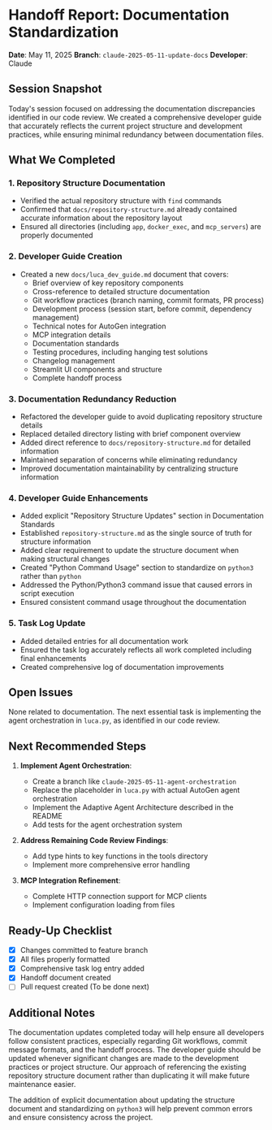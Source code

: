 # Handoff Report: Documentation Standardization

**Date**: May 11, 2025
**Branch**: `claude-2025-05-11-update-docs`
**Developer**: Claude

## Session Snapshot

Today's session focused on addressing the documentation discrepancies identified in our code review. We created a comprehensive developer guide that accurately reflects the current project structure and development practices, while ensuring minimal redundancy between documentation files.

## What We Completed

### 1. Repository Structure Documentation
- Verified the actual repository structure with `find` commands
- Confirmed that `docs/repository-structure.md` already contained accurate information about the repository layout
- Ensured all directories (including `app`, `docker_exec`, and `mcp_servers`) are properly documented

### 2. Developer Guide Creation
- Created a new `docs/luca_dev_guide.md` document that covers:
  - Brief overview of key repository components
  - Cross-reference to detailed structure documentation
  - Git workflow practices (branch naming, commit formats, PR process)
  - Development process (session start, before commit, dependency management)
  - Technical notes for AutoGen integration
  - MCP integration details
  - Documentation standards
  - Testing procedures, including hanging test solutions
  - Changelog management
  - Streamlit UI components and structure
  - Complete handoff process

### 3. Documentation Redundancy Reduction
- Refactored the developer guide to avoid duplicating repository structure details
- Replaced detailed directory listing with brief component overview
- Added direct reference to `docs/repository-structure.md` for detailed information
- Maintained separation of concerns while eliminating redundancy
- Improved documentation maintainability by centralizing structure information

### 4. Developer Guide Enhancements
- Added explicit "Repository Structure Updates" section in Documentation Standards
- Established `repository-structure.md` as the single source of truth for structure information
- Added clear requirement to update the structure document when making structural changes
- Created "Python Command Usage" section to standardize on `python3` rather than `python`
- Addressed the Python/Python3 command issue that caused errors in script execution
- Ensured consistent command usage throughout the documentation

### 5. Task Log Update
- Added detailed entries for all documentation work
- Ensured the task log accurately reflects all work completed including final enhancements
- Created comprehensive log of documentation improvements

## Open Issues

None related to documentation. The next essential task is implementing the agent orchestration in `luca.py`, as identified in our code review.

## Next Recommended Steps

1. **Implement Agent Orchestration**: 
   - Create a branch like `claude-2025-05-11-agent-orchestration`
   - Replace the placeholder in `luca.py` with actual AutoGen agent orchestration
   - Implement the Adaptive Agent Architecture described in the README
   - Add tests for the agent orchestration system

2. **Address Remaining Code Review Findings**:
   - Add type hints to key functions in the tools directory
   - Implement more comprehensive error handling

3. **MCP Integration Refinement**:
   - Complete HTTP connection support for MCP clients
   - Implement configuration loading from files

## Ready-Up Checklist

- [x] Changes committed to feature branch
- [x] All files properly formatted
- [x] Comprehensive task log entry added
- [x] Handoff document created
- [ ] Pull request created (To be done next)

## Additional Notes

The documentation updates completed today will help ensure all developers follow consistent practices, especially regarding Git workflows, commit message formats, and the handoff process. The developer guide should be updated whenever significant changes are made to the development practices or project structure. Our approach of referencing the existing repository structure document rather than duplicating it will make future maintenance easier.

The addition of explicit documentation about updating the structure document and standardizing on `python3` will help prevent common errors and ensure consistency across the project.
